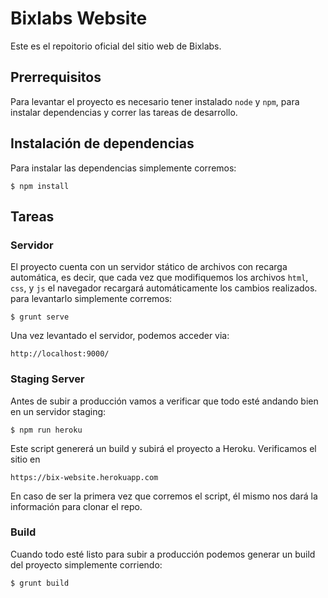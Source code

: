 # Bixlabs Website
Este es el repoitorio oficial del sitio web de Bixlabs.

## Prerrequisitos
Para levantar el proyecto es necesario tener instalado `node` y `npm`, para instalar dependencias y correr las tareas de desarrollo.

## Instalación de dependencias
Para instalar las dependencias simplemente corremos:

```
$ npm install
```

## Tareas

### Servidor
El proyecto cuenta con un servidor stático de archivos con recarga automática, es decir, que cada vez que modifiquemos los archivos `html`, `css`, y `js` el navegador recargará automáticamente los cambios realizados. para levantarlo simplemente corremos:

```
$ grunt serve
```

Una vez levantado el servidor, podemos acceder via:

```
http://localhost:9000/
```

### Staging Server
Antes de subir a producción vamos a verificar que todo esté andando bien en un servidor staging:

```
$ npm run heroku
```

Este script genererá un build y subirá el proyecto a Heroku. Verificamos el sitio en 

```
https://bix-website.herokuapp.com
```

En caso de ser la primera vez que corremos el script, él mismo nos dará la información para clonar el repo.

### Build
Cuando todo esté listo para subir a producción podemos generar un build del proyecto simplemente corriendo:

```
$ grunt build
```
